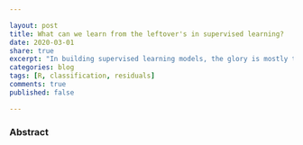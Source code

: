 ```yaml
---

layout: post
title: What can we learn from the leftover's in supervised learning?
date: 2020-03-01
share: true
excerpt: "In building supervised learning models, the glory is mostly taken by the algorithms. Little or no attention is paid to the side-kicks who helped built the model. In this post, I discuss one such side-kick, the **residuals**."
categories: blog
tags: [R, classification, residuals]
comments: true
published: false

---
```



### Abstract

